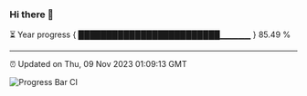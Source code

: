 ### Hi there 👋

⏳ Year progress { █████████████████████████▁▁▁▁▁ } 85.49 %

---

⏰ Updated on Thu, 09 Nov 2023 01:09:13 GMT

![Progress Bar CI](https://github.com/liununu/liununu/workflows/Progress%20Bar%20CI/badge.svg)
